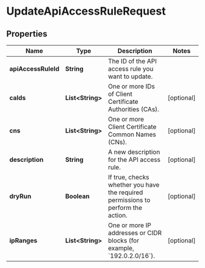 

# UpdateApiAccessRuleRequest


## Properties

| Name | Type | Description | Notes |
|------------ | ------------- | ------------- | -------------|
|**apiAccessRuleId** | **String** | The ID of the API access rule you want to update. |  |
|**caIds** | **List&lt;String&gt;** | One or more IDs of Client Certificate Authorities (CAs). |  [optional] |
|**cns** | **List&lt;String&gt;** | One or more Client Certificate Common Names (CNs). |  [optional] |
|**description** | **String** | A new description for the API access rule. |  [optional] |
|**dryRun** | **Boolean** | If true, checks whether you have the required permissions to perform the action. |  [optional] |
|**ipRanges** | **List&lt;String&gt;** | One or more IP addresses or CIDR blocks (for example, &#x60;192.0.2.0/16&#x60;). |  [optional] |



